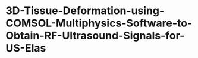 # 3D-Tissue-Deformation-using-COMSOL-Multiphysics-Software-to-Obtain-RF-Ultrasound-Signals-for-US-Elas